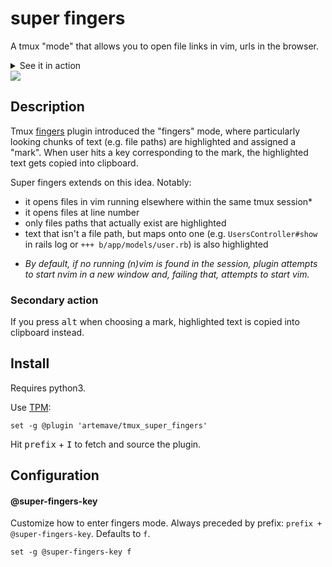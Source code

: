 # super fingers

A tmux "mode" that allows you to open file links in vim, urls in the browser.

<details>
  <summary>See it in action</summary>
    
  https://user-images.githubusercontent.com/23721/124262753-b2d3ba00-db32-11eb-83ee-77c65dd00d39.mp4
    
</details>

<img src="https://i.imgur.com/y2wd9rK.gif" />

## Description

Tmux [fingers](https://github.com/morantron/tmux-fingers) plugin introduced the "fingers" mode, where particularly looking chunks of text (e.g. file paths) are highlighted and assigned a "mark". When user hits a key corresponding to the mark, the highlighted text gets copied into clipboard.

Super fingers extends on this idea. Notably:

- it opens files in vim running elsewhere within the same tmux session*
- it opens files at line number
- only files paths that actually exist are highlighted
- text that isn't a file path, but maps onto one (e.g. `UsersController#show` in rails log or `+++ b/app/models/user.rb`) is also highlighted

* _By default, if no running (n)vim is found in the session, plugin attempts to start nvim in a new window and, failing that, attempts to start vim._

### Secondary action

If you press <kbd>alt</kbd> when choosing a mark, highlighted text is copied into clipboard instead.

## Install

Requires python3.

Use [TPM](https://github.com/tmux-plugins/tpm):

    set -g @plugin 'artemave/tmux_super_fingers'
    
Hit <kbd>prefix</kbd> + <kbd>I</kbd> to fetch and source the plugin.

## Configuration

#### @super-fingers-key

Customize how to enter fingers mode. Always preceded by prefix: `prefix + @super-fingers-key`. Defaults to `f`.

```
set -g @super-fingers-key f
```
